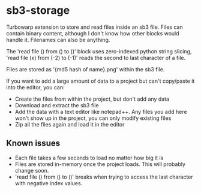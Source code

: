 # sb3-storage

Turbowarp extension to store and read files inside an sb3 file. Files can contain binary content, although I don't know how other blocks would handle it. Filenames can also be anything.

The 'read file () from () to ()' block uses zero-indexed python string slicing, 'read file (x) from (-2) to (-1)' reads the second to last character of a file.

Files are stored as '{md5 hash of name}.png' within the sb3 file.

If you want to add a large amount of data to a project but can't copy/paste it into the editor, you can:
* Create the files from within the project, but don't add any data
* Download and extract the sb3 file
* Add the data with a text editor like notepad++. Any files you add here won't show up in the project, you can only modify existing files
* Zip all the files again and load it in the editor


## Known issues

* Each file takes a few seconds to load no matter how big it is
* Files are stored in-memory once the project loads. This will probably change soon.
* 'read file () from () to ()' breaks when trying to access the last character with negative index values.

